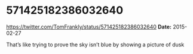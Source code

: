 # 571425182386032640
https://twitter.com/TomFrankly/status/571425182386032640
**Date:** 2015-02-27

That’s like trying to prove the sky isn’t blue by showing a picture of dusk
